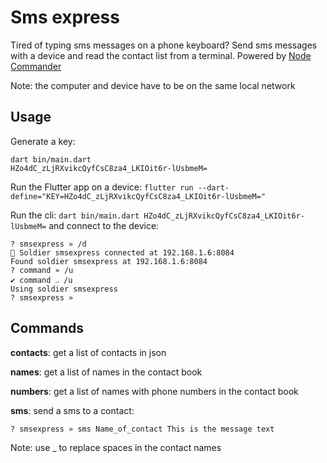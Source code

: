 # Sms express

Tired of typing sms messages on a phone keyboard? Send sms messages with a device and read the contact list from a terminal. Powered by [Node Commander](https://github.com/synw/nodecommander)

Note: the computer and device have to be on the same local network

## Usage

Generate a key:

```
dart bin/main.dart
HZo4dC_zLjRXvikcQyfCsC8za4_LKIOit6r-lUsbmeM=
```

Run the Flutter app on a device: `flutter run --dart-define="KEY=HZo4dC_zLjRXvikcQyfCsC8za4_LKIOit6r-lUsbmeM="`

Run the cli: `dart bin/main.dart HZo4dC_zLjRXvikcQyfCsC8za4_LKIOit6r-lUsbmeM=` and
connect to the device:

```
? smsexpress » /d
📢 Soldier smsexpress connected at 192.168.1.6:8084
Found soldier smsexpress at 192.168.1.6:8084
? command » /u
✔ command ‥ /u
Using soldier smsexpress
? smsexpress »
```

## Commands

**contacts**: get a list of contacts in json

**names**: get a list of names in the contact book

**numbers**: get a list of names with phone numbers in the contact book

**sms**: send a sms to a contact:

```
? smsexpress » sms Name_of_contact This is the message text
```

Note: use _ to replace spaces in the contact names

